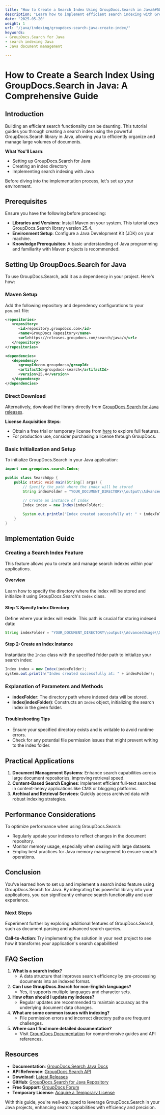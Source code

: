 ```yaml
---
title: "How to Create a Search Index Using GroupDocs.Search in Java&#58; A Comprehensive Guide"
description: "Learn how to implement efficient search indexing with GroupDocs.Search for Java, enhancing document management and retrieval."
date: "2025-05-20"
weight: 1
url: "/java/indexing/groupdocs-search-java-create-index/"
keywords:
- GroupDocs.Search for Java
- search indexing Java
- Java document management

---
```



# How to Create a Search Index Using GroupDocs.Search in Java: A Comprehensive Guide

## Introduction

Building an efficient search functionality can be daunting. This tutorial guides you through creating a search index using the powerful GroupDocs.Search library in Java, allowing you to efficiently organize and manage large volumes of documents.

**What You'll Learn:**
- Setting up GroupDocs.Search for Java
- Creating an index directory
- Implementing search indexing with Java

Before diving into the implementation process, let's set up your environment.

## Prerequisites

Ensure you have the following before proceeding:

- **Libraries and Versions**: Install Maven on your system. This tutorial uses GroupDocs.Search library version 25.4.
- **Environment Setup**: Configure a Java Development Kit (JDK) on your machine.
- **Knowledge Prerequisites**: A basic understanding of Java programming and familiarity with Maven projects is recommended.

## Setting Up GroupDocs.Search for Java

To use GroupDocs.Search, add it as a dependency in your project. Here's how:

### Maven Setup

Add the following repository and dependency configurations to your `pom.xml` file:

```xml
<repositories>
   <repository>
      <id>repository.groupdocs.com</id>
      <name>GroupDocs Repository</name>
      <url>https://releases.groupdocs.com/search/java/</url>
   </repository>
</repositories>

<dependencies>
   <dependency>
      <groupId>com.groupdocs</groupId>
      <artifactId>groupdocs-search</artifactId>
      <version>25.4</version>
   </dependency>
</dependencies>
```

### Direct Download

Alternatively, download the library directly from [GroupDocs.Search for Java releases](https://releases.groupdocs.com/search/java/).

**License Acquisition Steps:**
- Obtain a free trial or temporary license from [here](https://purchase.groupdocs.com/temporary-license/) to explore full features.
- For production use, consider purchasing a license through GroupDocs.

### Basic Initialization and Setup

To initialize GroupDocs.Search in your Java application:

```java
import com.groupdocs.search.Index;

public class SearchApp {
    public static void main(String[] args) {
        // Specify the path where the index will be stored
        String indexFolder = "YOUR_DOCUMENT_DIRECTORY\\output\\AdvancedUsage\\Searching\\KeyboardLayoutCorrection";

        // Create an instance of Index
        Index index = new Index(indexFolder);
        
        System.out.println("Index created successfully at: " + indexFolder);
    }
}
```

## Implementation Guide

### Creating a Search Index Feature

This feature allows you to create and manage search indexes within your applications.

#### Overview

Learn how to specify the directory where the index will be stored and initialize it using GroupDocs.Search's `Index` class.

#### Step 1: Specify Index Directory

Define where your index will reside. This path is crucial for storing indexed data:

```java
String indexFolder = "YOUR_DOCUMENT_DIRECTORY\\output\\AdvancedUsage\\Searching\\KeyboardLayoutCorrection";
```

#### Step 2: Create an Index Instance

Instantiate the `Index` class with the specified folder path to initialize your search index:

```java
Index index = new Index(indexFolder);
system.out.println("Index created successfully at: " + indexFolder);
```

### Explanation of Parameters and Methods

- **indexFolder**: The directory path where indexed data will be stored.
- **Index(indexFolder)**: Constructs an `Index` object, initializing the search index in the given folder.

#### Troubleshooting Tips

- Ensure your specified directory exists and is writable to avoid runtime errors.
- Check for any potential file permission issues that might prevent writing to the index folder.

## Practical Applications

1. **Document Management Systems**: Enhance search capabilities across large document repositories, improving retrieval speed.
2. **Content-Based Search Engines**: Implement efficient full-text searches in content-heavy applications like CMS or blogging platforms.
3. **Archival and Retrieval Services**: Quickly access archived data with robust indexing strategies.

## Performance Considerations

To optimize performance when using GroupDocs.Search:
- Regularly update your indexes to reflect changes in the document repository.
- Monitor memory usage, especially when dealing with large datasets.
- Employ best practices for Java memory management to ensure smooth operations.

## Conclusion

You've learned how to set up and implement a search index feature using GroupDocs.Search for Java. By integrating this powerful library into your applications, you can significantly enhance search functionality and user experience.

### Next Steps

Experiment further by exploring additional features of GroupDocs.Search, such as document parsing and advanced search queries.

**Call-to-Action**: Try implementing the solution in your next project to see how it transforms your application's search capabilities!

## FAQ Section

1. **What is a search index?**
   - A data structure that improves search efficiency by pre-processing documents into an indexed format.
2. **Can I use GroupDocs.Search for non-English languages?**
   - Yes, it supports multiple languages and character sets.
3. **How often should I update my indexes?**
   - Regular updates are recommended to maintain accuracy as the underlying document data changes.
4. **What are some common issues with indexing?**
   - File permission errors and incorrect directory paths are frequent challenges.
5. **Where can I find more detailed documentation?**
   - Visit [GroupDocs Documentation](https://docs.groupdocs.com/search/java/) for comprehensive guides and API references.

## Resources

- **Documentation**: [GroupDocs.Search Java Docs](https://docs.groupdocs.com/search/java/)
- **API Reference**: [GroupDocs Search API](https://reference.groupdocs.com/search/java)
- **Download**: [Latest Releases](https://releases.groupdocs.com/search/java/)
- **GitHub**: [GroupDocs.Search for Java Repository](https://github.com/groupdocs-search/GroupDocs.Search-for-Java)
- **Free Support**: [GroupDocs Forum](https://forum.groupdocs.com/c/search/10)
- **Temporary License**: [Acquire a Temporary License](https://purchase.groupdocs.com/temporary-license/) 

With this guide, you're well-equipped to leverage GroupDocs.Search in your Java projects, enhancing search capabilities with efficiency and precision.

